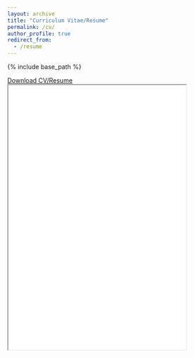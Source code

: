 ```yaml
---
layout: archive
title: "Curriculum Vitae/Resume"
permalink: /cv/
author_profile: true
redirect_from:
  - /resume
---
```


{% include base_path %}

<div class="mb1 mt1">
  <a class="btn secondary" href="../files/david-cv.pdf" download="david-cv.pdf">Download CV/Resume</a>
</div>

<iframe src="../files/david-cv.pdf#toolbar=0" width="80%" height="600px"></iframe>